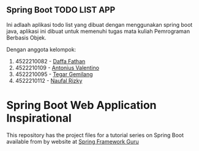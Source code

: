 ## Spring Boot TODO LIST APP

Ini adlaah aplikasi todo list yang dibuat dengan menggunakan spring boot java, aplikasi ini dibuat untuk memenuhi tugas mata kuliah Pemrograman Berbasis Objek.

Dengan anggota kelompok:

1. 4522210082 - [Daffa Fathan](https://github.com/daffa09)
2. 4522210109 - [Antonius Valentino](https://github.com/AtroxMedaTic)
3. 4522210095 - [Tegar Gemilang](https://github.com/TegarGemilang02)
4. 4522210112 - [Naufal Rizky](https://github.com/TruePal09)

# Spring Boot Web Application Inspirational

This repository has the project files for a tutorial series on Spring Boot available from by website at [Spring Framework Guru](https://springframework.guru)
